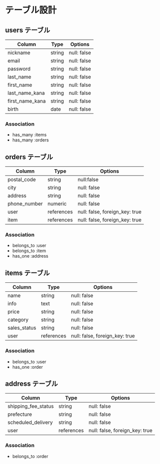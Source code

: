 # テーブル設計

## users テーブル

| Column            | Type     | Options     |
| ---------------   | -------- | ----------- |
| nickname          | string   | null: false |
| email             | string   | null: false |
| password          | string   | null: false |
| last_name         | string   | null: false |
| first_name        | string   | null: false |
| last_name_kana    | string   | null: false |
| first_name_kana   | string   | null: false |
| birth             | date     | null: false |

### Association
- has_many :items
- has_many :orders

## orders テーブル

| Column              | Type       | Options                        |
| ------------------- | ---------- | ------------------------------ |
| postal_code         | string     | null:false                     |
| city                | string     | null: false                    |
| address             | string     | null: false                    |
| phone_number        | numeric    | null: false                    |
| user                | references | null: false, foreign_key: true | 
| item                | references | null: false, foreign_key: true |

### Association

- belongs_to :user
- belongs_to :item
- has_one    :address

## items テーブル

| Column              | Type       | Options                        |
| ------------------- | ---------- | ------------------------------ |
| name                | string     | null: false                    |
| info                | text       | null: false                    |
| price               | string     | null: false                    |
| category            | string     | null: false                    |
| sales_status        | string     | null: false                    |
| user                | references | null: false, foreign_key: true |

### Association

- belongs_to :user
- has_one    :order

## address テーブル

| Column              | Type       | Options                        |
| ------------------- | ---------- | ------------------------------ |
| shipping_fee_status | string     | null: false                    |
| prefecture          | string     | null: false                    |
| scheduled_delivery  | string     | null: false                    |
| user                | references | null: false, foreign_key: true |

### Association

- belongs_to :order